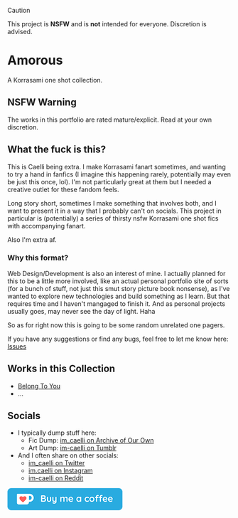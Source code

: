 > [!CAUTION]
> This project is **NSFW** and is **not** intended for everyone. Discretion is advised.

# Amorous
A Korrasami one shot collection.


## NSFW Warning

The works in this portfolio are rated mature/explicit. Read at your own discretion.


## What the fuck is this?

This is Caelli being extra. I make Korrasami fanart sometimes, and wanting to try a hand in fanfics (I imagine this happening rarely, potentially may even be just this once, lol). I'm not particularly great at them but I needed a creative outlet for these fandom feels.  

Long story short, sometimes I make something that involves both, and I want to present it in a way that I probably can't on socials. This project in particular is (potentially) a series of thirsty nsfw Korrasami one shot fics with accompanying fanart.

Also I'm extra af.

### Why this format?

Web Design/Development is also an interest of mine. I actually planned for this to be a little more involved, like an actual personal portfolio site of sorts (for a bunch of stuff, not just this smut story picture book nonsense), as I've wanted to explore new technologies and build something as I learn. But that requires time and I haven't mangaged to finish it. And as personal projects usually goes, may never see the day of light. Haha

So as for right now this is going to be some random unrelated one pagers.

If you have any suggestions or find any bugs, feel free to let me know here: [Issues](https://github.com/im-caelli/amorous/issues)

## Works in this Collection

- [Belong To You](belong-to-you/)
- ...

## Socials

- I typically dump stuff here:
  - Fic Dump: [im_caelli on Archive of Our Own](https://archiveofourown.org/users/im_caelli/works)
  - Art Dump: [im-caelli on Tumblr](https://im-caelli.tumblr.com/)
- And I often share on other socials:
  - [im_caelli on Twitter](https://twitter.com/im_caelli)
  - [im.caelli on Instagram](https://www.instagram.com/im.caelli/)
  - [im-caelli on Reddit](https://www.reddit.com/user/im-caelli)

[![kofi.com/caelli](img/kofi.png)](https://ko-fi.com/caelli)
